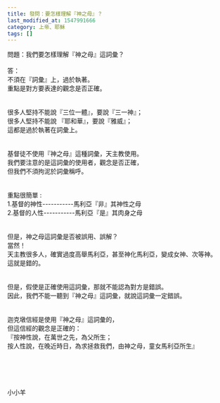 ```yaml
---
title: 發問：要怎樣理解『神之母』？
last_modified_at: 1547991666
category: 上帝、耶穌
tags: []
---
```


<p>問題：我們要怎樣理解『神之母』這詞彙？<br/><!--more--><br/>答：<br/>不須在『詞彙』上，過於執著。<br/>重點是對方要表達的觀念是否正確。<br/><br/> <br/>很多人堅持不能說『三位一體』，要說『三一神』；<br/>很多人堅持不能說 『耶和華』，要說『雅威』；<br/>這都是過於執著在詞彙上。<br/><br/><br/>基督徒不使用『神之母』這種詞彙，天主教使用。<br/>我們要注意的是這詞彙的使用者，觀念是否正確，<br/>但我們不須拘泥於詞彙稱呼。<br/> <br/><br/>重點很簡單 :<br/>1.基督的神性-----------馬利亞『非』其神性之母<br/>2.基督的人性-----------馬利亞『是』其肉身之母<br/> <br/><br/>但是，神之母這詞彙是否被誤用、誤解？<br/>當然！<br/>天主教很多人，確實過度高舉馬利亞，甚至神化馬利亞，變成女神、次等神。<br/>這就是錯的。<br/> <br/><br/>但是，假使是正確使用這詞彙，那就不能認為對方是錯誤。<br/>因此，我們不能一聽到『神之母』這詞彙，就說這詞彙一定錯誤。<br/><br/><br/>迦克墩信經是使用『神之母』這詞彙的，<br/>但這信經的觀念是正確的：<br/>『按神性說，在萬世之先，為父所生；<br/>按人性說，在晚近時日，為求拯救我們，由神之母，童女馬利亞所生』<br/><br/><br/><br/><br/><br/>小小羊<br/><br/><br/><br/><br/><br/>
</p>